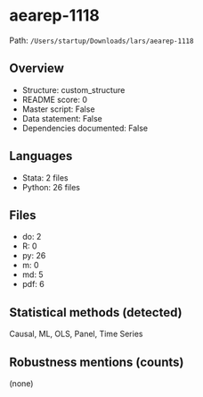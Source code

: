 # aearep-1118

Path: `/Users/startup/Downloads/lars/aearep-1118`

## Overview
- Structure: custom_structure
- README score: 0
- Master script: False
- Data statement: False
- Dependencies documented: False

## Languages
- Stata: 2 files
- Python: 26 files

## Files
- do: 2
- R: 0
- py: 26
- m: 0
- md: 5
- pdf: 6

## Statistical methods (detected)
Causal, ML, OLS, Panel, Time Series

## Robustness mentions (counts)
(none)